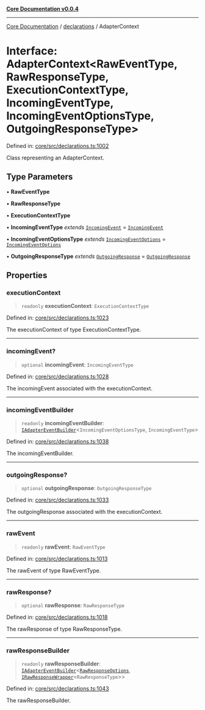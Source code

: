 [**Core Documentation v0.0.4**](../../README.md)

***

[Core Documentation](../../modules.md) / [declarations](../README.md) / AdapterContext

# Interface: AdapterContext\<RawEventType, RawResponseType, ExecutionContextType, IncomingEventType, IncomingEventOptionsType, OutgoingResponseType\>

Defined in: [core/src/declarations.ts:1002](https://github.com/stonemjs/core/blob/8c14a336c794eb98d8513b950cb1c2786962eaaf/src/declarations.ts#L1002)

Class representing an AdapterContext.

## Type Parameters

• **RawEventType**

• **RawResponseType**

• **ExecutionContextType**

• **IncomingEventType** *extends* [`IncomingEvent`](../../events/IncomingEvent/classes/IncomingEvent.md) = [`IncomingEvent`](../../events/IncomingEvent/classes/IncomingEvent.md)

• **IncomingEventOptionsType** *extends* [`IncomingEventOptions`](../../events/IncomingEvent/interfaces/IncomingEventOptions.md) = [`IncomingEventOptions`](../../events/IncomingEvent/interfaces/IncomingEventOptions.md)

• **OutgoingResponseType** *extends* [`OutgoingResponse`](../../events/OutgoingResponse/classes/OutgoingResponse.md) = [`OutgoingResponse`](../../events/OutgoingResponse/classes/OutgoingResponse.md)

## Properties

### executionContext

> `readonly` **executionContext**: `ExecutionContextType`

Defined in: [core/src/declarations.ts:1023](https://github.com/stonemjs/core/blob/8c14a336c794eb98d8513b950cb1c2786962eaaf/src/declarations.ts#L1023)

The executionContext of type ExecutionContextType.

***

### incomingEvent?

> `optional` **incomingEvent**: `IncomingEventType`

Defined in: [core/src/declarations.ts:1028](https://github.com/stonemjs/core/blob/8c14a336c794eb98d8513b950cb1c2786962eaaf/src/declarations.ts#L1028)

The incomingEvent associated with the executionContext.

***

### incomingEventBuilder

> `readonly` **incomingEventBuilder**: [`IAdapterEventBuilder`](IAdapterEventBuilder.md)\<`IncomingEventOptionsType`, `IncomingEventType`\>

Defined in: [core/src/declarations.ts:1038](https://github.com/stonemjs/core/blob/8c14a336c794eb98d8513b950cb1c2786962eaaf/src/declarations.ts#L1038)

The incomingEventBuilder.

***

### outgoingResponse?

> `optional` **outgoingResponse**: `OutgoingResponseType`

Defined in: [core/src/declarations.ts:1033](https://github.com/stonemjs/core/blob/8c14a336c794eb98d8513b950cb1c2786962eaaf/src/declarations.ts#L1033)

The outgoingResponse associated with the executionContext.

***

### rawEvent

> `readonly` **rawEvent**: `RawEventType`

Defined in: [core/src/declarations.ts:1013](https://github.com/stonemjs/core/blob/8c14a336c794eb98d8513b950cb1c2786962eaaf/src/declarations.ts#L1013)

The rawEvent of type RawEventType.

***

### rawResponse?

> `optional` **rawResponse**: `RawResponseType`

Defined in: [core/src/declarations.ts:1018](https://github.com/stonemjs/core/blob/8c14a336c794eb98d8513b950cb1c2786962eaaf/src/declarations.ts#L1018)

The rawResponse of type RawResponseType.

***

### rawResponseBuilder

> `readonly` **rawResponseBuilder**: [`IAdapterEventBuilder`](IAdapterEventBuilder.md)\<[`RawResponseOptions`](RawResponseOptions.md), [`IRawResponseWrapper`](IRawResponseWrapper.md)\<`RawResponseType`\>\>

Defined in: [core/src/declarations.ts:1043](https://github.com/stonemjs/core/blob/8c14a336c794eb98d8513b950cb1c2786962eaaf/src/declarations.ts#L1043)

The rawResponseBuilder.
